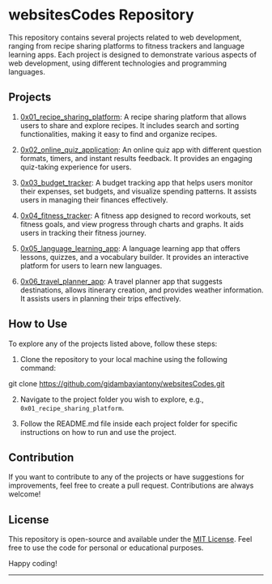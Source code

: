 # websitesCodes Repository

This repository contains several projects related to web development, ranging from recipe sharing platforms to fitness trackers and language learning apps. Each project is designed to demonstrate various aspects of web development, using different technologies and programming languages.

## Projects

1. [0x01_recipe_sharing_platform](./0x01_recipe_sharing_platform): A recipe sharing platform that allows users to share and explore recipes. It includes search and sorting functionalities, making it easy to find and organize recipes.

2. [0x02_online_quiz_application](./0x02_online_quiz_application): An online quiz app with different question formats, timers, and instant results feedback. It provides an engaging quiz-taking experience for users.

3. [0x03_budget_tracker](./0x03_budget_tracker): A budget tracking app that helps users monitor their expenses, set budgets, and visualize spending patterns. It assists users in managing their finances effectively.

4. [0x04_fitness_tracker](./0x04_fitness_tracker): A fitness app designed to record workouts, set fitness goals, and view progress through charts and graphs. It aids users in tracking their fitness journey.

5. [0x05_language_learning_app](./0x05_language_learning_app): A language learning app that offers lessons, quizzes, and a vocabulary builder. It provides an interactive platform for users to learn new languages.

6. [0x06_travel_planner_app](./0x06_travel_planner_app): A travel planner app that suggests destinations, allows itinerary creation, and provides weather information. It assists users in planning their trips effectively.

## How to Use

To explore any of the projects listed above, follow these steps:

1. Clone the repository to your local machine using the following command:

git clone https://github.com/gidambayiantony/websitesCodes.git

2. Navigate to the project folder you wish to explore, e.g., `0x01_recipe_sharing_platform`.

3. Follow the README.md file inside each project folder for specific instructions on how to run and use the project.

## Contribution

If you want to contribute to any of the projects or have suggestions for improvements, feel free to create a pull request. Contributions are always welcome!

## License

This repository is open-source and available under the [MIT License](./LICENSE). Feel free to use the code for personal or educational purposes.

Happy coding!

---
